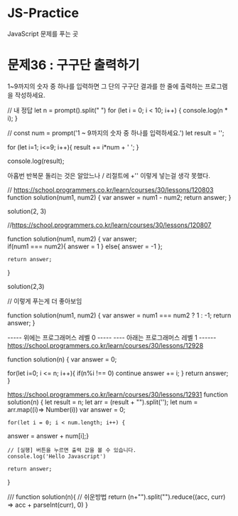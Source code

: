 # JS-Practice
JavaScript 문제를 푸는 곳 


# 문제36 : 구구단 출력하기

1~9까지의 숫자 중 하나를 입력하면 그 단의 구구단 결과를 한 줄에 출력하는 프로그램을 작성하세요.

// 내 정답
let n = prompt().split(" ")
for (let i = 0; i < 10; i++) {
    console.log(n * i);
}

// 
const num = prompt('1 ~ 9까지의 숫자 중 하나를 입력하세요.')
let result = '';

for (let i=1; i<=9; i++){
  result += i*num + ' ';
}

console.log(result);

아홉번 반복문 돌리는 것은 알았느나 / 리절트에 +'' 이렇게 넣는걸 생각 못했다.


// https://school.programmers.co.kr/learn/courses/30/lessons/120803
function solution(num1, num2) {
    var answer = num1 - num2;
    return answer;
}

solution(2, 3)

//https://school.programmers.co.kr/learn/courses/30/lessons/120807

function solution(num1, num2) {
var answer;     
if(num1 === num2){
answer = 1 }
else{
    answer = -1
};

    return answer;
}

solution(2,3)

//  이렇게 푸는게 더 좋아보임 

function solution(num1, num2) {
    var answer = num1 === num2 ? 1 : -1;
    return answer;
}

----- 위에는 프로그래머스 레벨 0 -----
---- 아래는 프로그래머스 레벨 1 ------ 
https://school.programmers.co.kr/learn/courses/30/lessons/12928

function solution(n) {
    var answer = 0;

for(let i=0; i <= n; i++){
    if(n%i !== 0) continue
    answer += i; 
}
    return answer;
}


https://school.programmers.co.kr/learn/courses/30/lessons/12931
function solution(n)
{
    let result = n;
    let arr = (result + "").split('');
    let num = arr.map((i)=> Number(i))
    var answer = 0;


    for(let i = 0; i < num.length; i++) {
answer = answer + num[i];}

    // [실행] 버튼을 누르면 출력 값을 볼 수 있습니다.
    console.log('Hello Javascript')

    return answer;
}

/// 
function solution(n){
    // 쉬운방법
    return (n+"").split("").reduce((acc, curr) => acc + parseInt(curr), 0)
}
